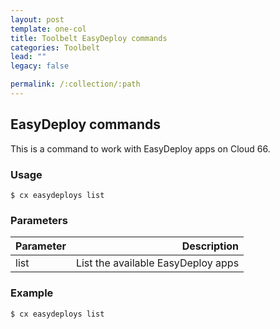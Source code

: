 ```yaml
---
layout: post
template: one-col
title: Toolbelt EasyDeploy commands
categories: Toolbelt
lead: ""
legacy: false

permalink: /:collection/:path
---
```



## EasyDeploy commands

This is a command to work with EasyDeploy apps on Cloud 66.


### Usage

```
$ cx easydeploys list
```




### Parameters
|       Parameter             |      	 Description     	         |
| :---------------------------| ------------------------------------:|
| list                        |  List the available EasyDeploy apps  |


### Example

```
$ cx easydeploys list
```

